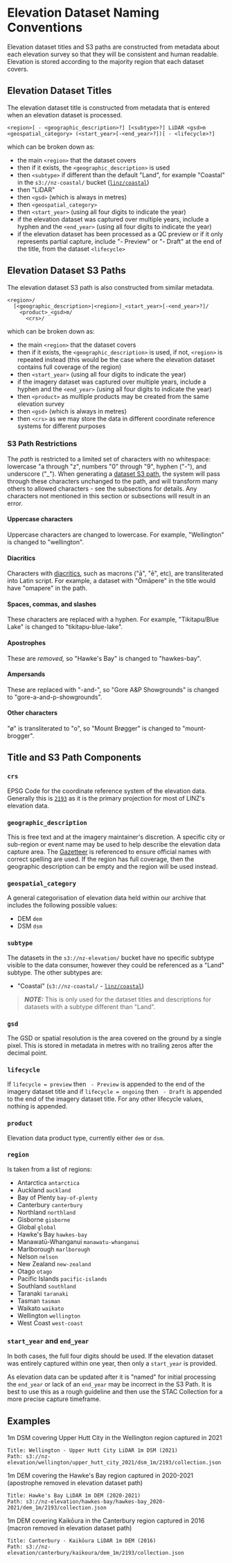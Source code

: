 # Elevation Dataset Naming Conventions

Elevation dataset titles and S3 paths are constructed from metadata about each elevation survey so that they will be consistent and human readable. Elevation is stored according to the majority region that each dataset covers.

## Elevation Dataset Titles

The elevation dataset title is constructed from metadata that is entered when an elevation dataset is processed.

```
<region>[ - <geographic_description>?] [<subtype>?] LiDAR <gsd>m <geospatial_category> (<start_year>[-<end_year>?])[ - <lifecycle>?]
```

which can be broken down as:

- the main `<region>` that the dataset covers
- then if it exists, the `<geographic_description>` is used
- then `<subtype>` if different than the default "Land", for example "Coastal" in the `s3://nz-coastal/` bucket ([`linz/coastal`](https://github.com/linz/coastal))
- then "LiDAR"
- then `<gsd>` (which is always in metres)
- then `<geospatial_category>`
- then `<start_year>` (using all four digits to indicate the year)
- if the elevation dataset was captured over multiple years, include a hyphen and the `<end_year>` (using all four digits to indicate the year)
- if the elevation dataset has been processed as a QC preview or if it only represents partial capture, include "- Preview" or "- Draft" at the end of the title, from the dataset `<lifecycle>`

## Elevation Dataset S3 Paths

The elevation dataset S3 path is also constructed from similar metadata.

```
<region>/
  [<geographic_description>|<region>]_<start_year>[-<end_year>?]/
    <product>_<gsd>m/
      <crs>/
```

which can be broken down as:

- the main `<region>` that the dataset covers
- then if it exists, the `<geographic_description>` is used, if not, `<region>` is repeated instead (this would be the case where the elevation dataset contains full coverage of the region)
- then `<start_year>` (using all four digits to indicate the year)
- if the imagery dataset was captured over multiple years, include a hyphen and the `<end_year>` (using all four digits to indicate the year)
- then `<product>` as multiple products may be created from the same elevation survey
- then `<gsd>` (which is always in metres)
- then `<crs>` as we may store the data in different coordinate reference systems for different purposes

### S3 Path Restrictions

The _path_ is restricted to a limited set of characters with no whitespace: lowercase "a through "z", numbers "0" through "9", hyphen ("-"), and underscore ("\_"). When generating a [dataset S3 path](#imagery-dataset-s3-paths), the system will pass through these characters unchanged to the path, and will transform many others to allowed characters - see the subsections for details. Any characters not mentioned in this section or subsections will result in an error.

#### Uppercase characters

Uppercase characters are changed to lowercase. For example, "Wellington" is changed to "wellington".

#### Diacritics

Characters with [diacritics](https://www.compart.com/en/unicode/block/U+0300), such as macrons ("ā", "ē", etc), are transliterated into Latin script. For example, a dataset with "Ōmāpere" in the title would have "omapere" in the path.

#### Spaces, commas, and slashes

These characters are replaced with a hyphen. For example, "Tikitapu/Blue Lake" is changed to "tikitapu-blue-lake".

#### Apostrophes

These are _removed,_ so "Hawke's Bay" is changed to "hawkes-bay".

#### Ampersands

These are replaced with "-and-", so "Gore A&P Showgrounds" is changed to "gore-a-and-p-showgrounds".

#### Other characters

"ø" is transliterated to "o", so "Mount Brøgger" is changed to "mount-brogger".

## Title and S3 Path Components

### `crs`

EPSG Code for the coordinate reference system of the elevation data. Generally this is [`2193`](https://epsg.io/2193) as it is the primary projection for most of LINZ's elevation data.

### `geographic_description`

This is free text and at the imagery maintainer's discretion. A specific city or sub-region or event name may be used to help describe the elevation data capture area. The [Gazetteer](https://gazetteer.linz.govt.nz/) is referenced to ensure official names with correct spelling are used. If the region has full coverage, then the geographic description can be empty and the region will be used instead.

### `geospatial_category`

A general categorisation of elevation data held within our archive that includes the following possible values:

- DEM `dem`
- DSM `dsm`

### `subtype`

The datasets in the `s3://nz-elevation/` bucket have no specific subtype visible to the data consumer, however they could be referenced as a "Land" subtype. The other subtypes are:

- "Coastal" (`s3://nz-coastal/` - [`linz/coastal`](https://github.com/linz/coastal))

> **_NOTE:_** This is only used for the dataset titles and descriptions for datasets with a subtype different than "Land".

### `gsd`

The GSD or spatial resolution is the area covered on the ground by a single pixel. This is stored in metadata in metres with no trailing zeros after the decimal point.

### `lifecycle`

If `lifecycle = preview` then ` - Preview` is appended to the end of the imagery dataset title and if `lifecycle = ongoing` then ` - Draft` is appended to the end of the imagery dataset title. For any other lifecycle values, nothing is appended.

### `product`

Elevation data product type, currently either `dem` or `dsm`.

### `region`

Is taken from a list of regions:

- Antarctica `antarctica`
- Auckland `auckland`
- Bay of Plenty `bay-of-plenty`
- Canterbury `canterbury`
- Northland `northland`
- Gisborne `gisborne`
- Global `global`
- Hawke's Bay `hawkes-bay`
- Manawatū-Whanganui `manawatu-whanganui`
- Marlborough `marlborough`
- Nelson `nelson`
- New Zealand `new-zealand`
- Otago `otago`
- Pacific Islands `pacific-islands`
- Southland `southland`
- Taranaki `taranaki`
- Tasman `tasman`
- Waikato `waikato`
- Wellington `wellington`
- West Coast `west-coast`

### `start_year` and `end_year`

In both cases, the full four digits should be used. If the elevation dataset was entirely captured within one year, then only a `start_year` is provided.

As elevation data can be updated after it is "named" for initial processing the `end_year` or lack of an `end_year` may be incorrect in the S3 Path. It is best to use this as a rough guideline and then use the STAC Collection for a more precise capture timeframe.

## Examples

1m DSM covering Upper Hutt City in the Wellington region captured in 2021

```
Title: Wellington - Upper Hutt City LiDAR 1m DSM (2021)
Path: s3://nz-elevation/wellington/upper_hutt_city_2021/dsm_1m/2193/collection.json
```

1m DEM covering the Hawke's Bay region captured in 2020-2021 (apostrophe removed in elevation dataset path)

```
Title: Hawke's Bay LiDAR 1m DEM (2020-2021)
Path: s3://nz-elevation/hawkes-bay/hawkes-bay_2020-2021/dem_1m/2193/collection.json
```

1m DEM covering Kaikōura in the Canterbury region captured in 2016 (macron removed in elevation dataset path)

```
Title: Canterbury - Kaikōura LiDAR 1m DEM (2016)
Path: s3://nz-elevation/canterbury/kaikoura/dem_1m/2193/collection.json
```
